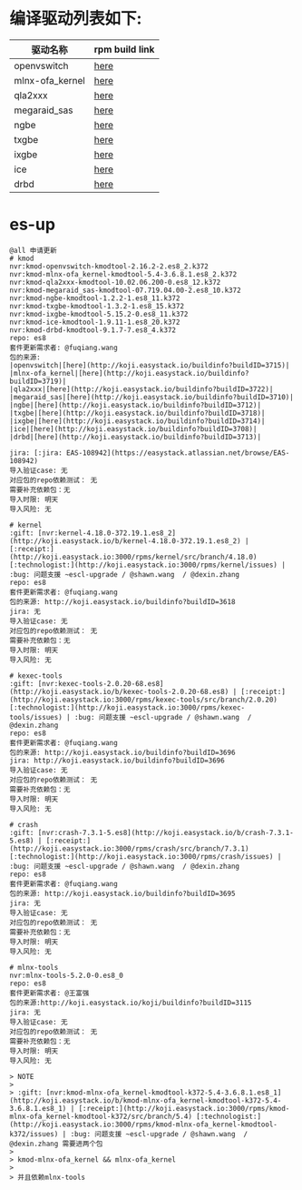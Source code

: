 # 编译驱动列表如下:
|驱动名称|rpm build link|
|----|----|
|openvswitch|[here](http://koji.easystack.io/buildinfo?buildID=3715)|
|mlnx-ofa_kernel|[here](http://koji.easystack.io/buildinfo?buildID=3719)|
|qla2xxx|[here](http://koji.easystack.io/buildinfo?buildID=3722)|
|megaraid_sas|[here](http://koji.easystack.io/buildinfo?buildID=3710)|
|ngbe|[here](http://koji.easystack.io/buildinfo?buildID=3712)|
|txgbe|[here](http://koji.easystack.io/buildinfo?buildID=3718)|
|ixgbe|[here](http://koji.easystack.io/buildinfo?buildID=3714)|
|ice|[here](http://koji.easystack.io/buildinfo?buildID=3708)|
|drbd|[here](http://koji.easystack.io/buildinfo?buildID=3713)|


# es-up
```
@all 申请更新
# kmod
nvr:kmod-openvswitch-kmodtool-2.16.2-2.es8_2.k372
nvr:kmod-mlnx-ofa_kernel-kmodtool-5.4-3.6.8.1.es8_2.k372
nvr:kmod-qla2xxx-kmodtool-10.02.06.200-0.es8_12.k372
nvr:kmod-megaraid_sas-kmodtool-07.719.04.00-2.es8_10.k372
nvr:kmod-ngbe-kmodtool-1.2.2-1.es8_11.k372
nvr:kmod-txgbe-kmodtool-1.3.2-1.es8_15.k372
nvr:kmod-ixgbe-kmodtool-5.15.2-0.es8_11.k372
nvr:kmod-ice-kmodtool-1.9.11-1.es8_20.k372
nvr:kmod-drbd-kmodtool-9.1.7-7.es8_4.k372
repo: es8
套件更新需求者: @fuqiang.wang
包的来源:
|openvswitch|[here](http://koji.easystack.io/buildinfo?buildID=3715)|
|mlnx-ofa_kernel|[here](http://koji.easystack.io/buildinfo?buildID=3719)|
|qla2xxx|[here](http://koji.easystack.io/buildinfo?buildID=3722)|
|megaraid_sas|[here](http://koji.easystack.io/buildinfo?buildID=3710)|
|ngbe|[here](http://koji.easystack.io/buildinfo?buildID=3712)|
|txgbe|[here](http://koji.easystack.io/buildinfo?buildID=3718)|
|ixgbe|[here](http://koji.easystack.io/buildinfo?buildID=3714)|
|ice|[here](http://koji.easystack.io/buildinfo?buildID=3708)|
|drbd|[here](http://koji.easystack.io/buildinfo?buildID=3713)|

jira: [:jira: EAS-108942](https://easystack.atlassian.net/browse/EAS-108942)
导入验证case: 无
对应包的repo依赖测试： 无
需要补充依赖包：无
导入时限: 明天
导入风险: 无

# kernel
:gift: [nvr:kernel-4.18.0-372.19.1.es8_2](http://koji.easystack.io/b/kernel-4.18.0-372.19.1.es8_2) | [:receipt:](http://koji.easystack.io:3000/rpms/kernel/src/branch/4.18.0) [:technologist:](http://koji.easystack.io:3000/rpms/kernel/issues) | :bug: 问题支援 ~escl-upgrade / @shawn.wang  / @dexin.zhang
repo: es8
套件更新需求者: @fuqiang.wang
包的来源: http://koji.easystack.io/buildinfo?buildID=3618
jira: 无
导入验证case: 无
对应包的repo依赖测试： 无
需要补充依赖包：无
导入时限: 明天
导入风险: 无

# kexec-tools
:gift: [nvr:kexec-tools-2.0.20-68.es8](http://koji.easystack.io/b/kexec-tools-2.0.20-68.es8) | [:receipt:](http://koji.easystack.io:3000/rpms/kexec-tools/src/branch/2.0.20) [:technologist:](http://koji.easystack.io:3000/rpms/kexec-tools/issues) | :bug: 问题支援 ~escl-upgrade / @shawn.wang  / @dexin.zhang
repo: es8
套件更新需求者: @fuqiang.wang
包的来源: http://koji.easystack.io/buildinfo?buildID=3696
jira: http://koji.easystack.io/buildinfo?buildID=3696
导入验证case: 无
对应包的repo依赖测试： 无
需要补充依赖包：无
导入时限: 明天
导入风险: 无

# crash
:gift: [nvr:crash-7.3.1-5.es8](http://koji.easystack.io/b/crash-7.3.1-5.es8) | [:receipt:](http://koji.easystack.io:3000/rpms/crash/src/branch/7.3.1) [:technologist:](http://koji.easystack.io:3000/rpms/crash/issues) | :bug: 问题支援 ~escl-upgrade / @shawn.wang  / @dexin.zhang
repo: es8
套件更新需求者: @fuqiang.wang
包的来源: http://koji.easystack.io/buildinfo?buildID=3695
jira: 无
导入验证case: 无
对应包的repo依赖测试： 无
需要补充依赖包：无
导入时限: 明天
导入风险: 无

# mlnx-tools
nvr:mlnx-tools-5.2.0-0.es8_0
repo: es8
套件更新需求者: @王富强
包的来源:http://koji.easystack.io/koji/buildinfo?buildID=3115
jira: 无
导入验证case: 无
对应包的repo依赖测试： 无
需要补充依赖包：无
导入时限: 明天
导入风险: 无

> NOTE
>
> :gift: [nvr:kmod-mlnx-ofa_kernel-kmodtool-k372-5.4-3.6.8.1.es8_1](http://koji.easystack.io/b/kmod-mlnx-ofa_kernel-kmodtool-k372-5.4-3.6.8.1.es8_1) | [:receipt:](http://koji.easystack.io:3000/rpms/kmod-mlnx-ofa_kernel-kmodtool-k372/src/branch/5.4) [:technologist:](http://koji.easystack.io:3000/rpms/kmod-mlnx-ofa_kernel-kmodtool-k372/issues) | :bug: 问题支援 ~escl-upgrade / @shawn.wang  / @dexin.zhang 需要进两个包
>
> kmod-mlnx-ofa_kernel && mlnx-ofa_kernel
>
> 并且依赖mlnx-tools
```
